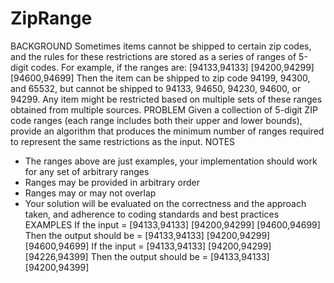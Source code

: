 # ZipRange
BACKGROUND
Sometimes items cannot be shipped to certain zip codes, and the rules for these restrictions are stored as a series of ranges of 5-digit codes. 
For example, if the ranges are:
[94133,94133] [94200,94299] [94600,94699]
Then the item can be shipped to zip code 94199, 94300, and 65532, but cannot be shipped to 94133, 94650, 94230, 94600, or 94299.
Any item might be restricted based on multiple sets of these ranges obtained from multiple sources.
PROBLEM
Given a collection of 5-digit ZIP code ranges (each range includes both their upper and lower bounds), provide an algorithm that produces the minimum number of ranges required to represent the same restrictions as the input. 
NOTES
- The ranges above are just examples, your implementation should work for any set of arbitrary ranges
- Ranges may be provided in arbitrary order
- Ranges may or may not overlap
- Your solution will be evaluated on the correctness and the approach taken, and adherence to coding standards and best practices
EXAMPLES
If the input = [94133,94133] [94200,94299] [94600,94699]
Then the output should be = [94133,94133] [94200,94299] [94600,94699]
If the input = [94133,94133] [94200,94299] [94226,94399]
Then the output should be = [94133,94133] [94200,94399]
